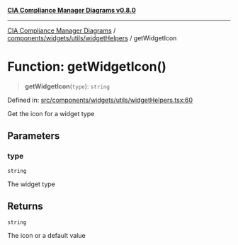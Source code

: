 [**CIA Compliance Manager Diagrams v0.8.0**](../../../../../README.md)

***

[CIA Compliance Manager Diagrams](../../../../../modules.md) / [components/widgets/utils/widgetHelpers](../README.md) / getWidgetIcon

# Function: getWidgetIcon()

> **getWidgetIcon**(`type`): `string`

Defined in: [src/components/widgets/utils/widgetHelpers.tsx:60](https://github.com/Hack23/cia-compliance-manager/blob/cb6149c89796a3270553cf52dea8f2c5b402dd17/src/components/widgets/utils/widgetHelpers.tsx#L60)

Get the icon for a widget type

## Parameters

### type

`string`

The widget type

## Returns

`string`

The icon or a default value
